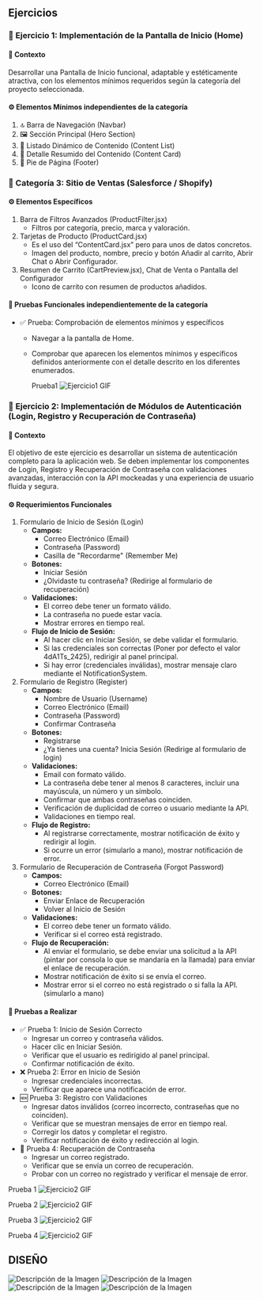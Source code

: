 ## Ejercicios

### 📌 Ejercicio 1: Implementación de la Pantalla de Inicio (Home)

#### 🎯 Contexto
Desarrollar una Pantalla de Inicio funcional, adaptable y estéticamente atractiva, con los elementos mínimos requeridos según la categoría del proyecto seleccionada.

#### ⚙️ Elementos Mínimos independientes de la categoría
1. 🔝 Barra de Navegación (Navbar)
2. 🖼️ Sección Principal (Hero Section)
3. 📄 Listado Dinámico de Contenido (Content List)
4. 📄 Detalle Resumido del Contenido (Content Card)
5. 📝 Pie de Página (Footer)

### 🛒 Categoría 3: Sitio de Ventas (Salesforce / Shopify)

#### ⚙️ Elementos Específicos
1. Barra de Filtros Avanzados (ProductFilter.jsx)
   - Filtros por categoría, precio, marca y valoración.
2. Tarjetas de Producto (ProductCard.jsx)
   - Es el uso del “ContentCard.jsx” pero para unos de datos concretos.
   - Imagen del producto, nombre, precio y botón Añadir al carrito, Abrir Chat o Abrir Configurador.
3. Resumen de Carrito (CartPreview.jsx), Chat de Venta o Pantalla del Configurador
   - Icono de carrito con resumen de productos añadidos.

#### 🧪 Pruebas Funcionales independientemente de la categoría
- ✅ Prueba: Comprobación de elementos mínimos y específicos
  - Navegar a la pantalla de Home.
  - Comprobar que aparecen los elementos mínimos y específicos definidos anteriormente con el detalle descrito en los diferentes enumerados.

  
    Prueba1
      ![Ejercicio1 GIF](./Resources/gif-ej1.gif)



### 📌 Ejercicio 2: Implementación de Módulos de Autenticación (Login, Registro y Recuperación de Contraseña)

#### 🎯 Contexto
El objetivo de este ejercicio es desarrollar un sistema de autenticación completo para la aplicación web. Se deben implementar los componentes de Login, Registro y Recuperación de Contraseña con validaciones avanzadas, interacción con la API mockeadas y una experiencia de usuario fluida y segura.

#### ⚙️ Requerimientos Funcionales
1. Formulario de Inicio de Sesión (Login)
   - **Campos:**
     - Correo Electrónico (Email)
     - Contraseña (Password)
     - Casilla de "Recordarme" (Remember Me)
   - **Botones:**
     - Iniciar Sesión
     - ¿Olvidaste tu contraseña? (Redirige al formulario de recuperación)
   - **Validaciones:**
     - El correo debe tener un formato válido.
     - La contraseña no puede estar vacía.
     - Mostrar errores en tiempo real.
   - **Flujo de Inicio de Sesión:**
     - Al hacer clic en Iniciar Sesión, se debe validar el formulario.
     - Si las credenciales son correctas (Poner por defecto el valor 4dA1Ts_2425), redirigir al panel principal.
     - Si hay error (credenciales inválidas), mostrar mensaje claro mediante el NotificationSystem.
2. Formulario de Registro (Register)
   - **Campos:**
     - Nombre de Usuario (Username)
     - Correo Electrónico (Email)
     - Contraseña (Password)
     - Confirmar Contraseña
   - **Botones:**
     - Registrarse
     - ¿Ya tienes una cuenta? Inicia Sesión (Redirige al formulario de login)
   - **Validaciones:**
     - Email con formato válido.
     - La contraseña debe tener al menos 8 caracteres, incluir una mayúscula, un número y un símbolo.
     - Confirmar que ambas contraseñas coinciden.
     - Verificación de duplicidad de correo o usuario mediante la API.
     - Validaciones en tiempo real.
   - **Flujo de Registro:**
     - Al registrarse correctamente, mostrar notificación de éxito y redirigir al login.
     - Si ocurre un error (simularlo a mano), mostrar notificación de error.
3. Formulario de Recuperación de Contraseña (Forgot Password)
   - **Campos:**
     - Correo Electrónico (Email)
   - **Botones:**
     - Enviar Enlace de Recuperación
     - Volver al Inicio de Sesión
   - **Validaciones:**
     - El correo debe tener un formato válido.
     - Verificar si el correo está registrado.
   - **Flujo de Recuperación:**
     - Al enviar el formulario, se debe enviar una solicitud a la API (pintar por consola lo que se mandaría en la llamada) para enviar el enlace de recuperación.
     - Mostrar notificación de éxito si se envía el correo.
     - Mostrar error si el correo no está registrado o si falla la API. (simularlo a mano)

#### 🧪 Pruebas a Realizar
- ✅ Prueba 1: Inicio de Sesión Correcto
  - Ingresar un correo y contraseña válidos.
  - Hacer clic en Iniciar Sesión.
  - Verificar que el usuario es redirigido al panel principal.
  - Confirmar notificación de éxito.
- ❌ Prueba 2: Error en Inicio de Sesión
  - Ingresar credenciales incorrectas.
  - Verificar que aparece una notificación de error.
- 🆕 Prueba 3: Registro con Validaciones
  - Ingresar datos inválidos (correo incorrecto, contraseñas que no coinciden).
  - Verificar que se muestran mensajes de error en tiempo real.
  - Corregir los datos y completar el registro.
  - Verificar notificación de éxito y redirección al login.
- 🔐 Prueba 4: Recuperación de Contraseña
  - Ingresar un correo registrado.
  - Verificar que se envía un correo de recuperación.
  - Probar con un correo no registrado y verificar el mensaje de error.

Prueba 1
![Ejercicio2 GIF](./Resources/gif1-ej2.gif)

Prueba 2
![Ejercicio2 GIF](./Resources/gif2-ej2.gif)

Prueba 3
![Ejercicio2 GIF](./Resources/gif3-ej2.gif)

Prueba 4
![Ejercicio2 GIF](./Resources/gif4-ej2.gif)
## DISEÑO
![Descripción de la Imagen](./Resources/IniciarSesion.jpg)
![Descripción de la Imagen](./Resources/CrearCuenta.jpg)
![Descripción de la Imagen](./Resources/RecuperacionCuenta.jpg)
![Descripción de la Imagen](./Resources/Diseño.jpg)
